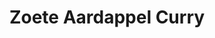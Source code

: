 ---
title: Zoete Aardappel Curry
description: Romige curry met zoete aardappel, spinazie en kikkererwten
image: https://images.unsplash.com/photo-1604423043492-41303788de80
categories: [Diner, Vegetarisch, Meal-prep]
tijd: 35
portions: 4
ingredients:
  - 2 zoete aardappelen
  - 2 blikken kikkererwten
  - 400g spinazie
  - 1 ui
  - 3 tenen knoflook
  - 1 blik kokosmelk
  - 2 el currypasta
  - 2 el kokosolie
  - 1 limoen
  - Verse koriander
  - 200g zilvervliesrijst
instructions:
  - Kook de zilvervliesrijst volgens de verpakking.
  - Snijd de zoete aardappel in blokjes van 2cm.
  - Snipper de ui en knoflook fijn.
  - Verhit kokosolie en fruit de ui en knoflook.
  - Voeg currypasta toe en bak kort mee.
  - Voeg zoete aardappel en kokosmelk toe.
  - Laat 15 minuten sudderen tot de aardappel zacht is.
  - Voeg kikkererwten en spinazie toe.
  - Breng op smaak met limoensap.
  - Garneer met verse koriander.
---